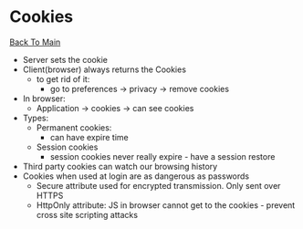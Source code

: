# Cookies
[Back To Main](../README.md)

* Server sets the cookie
* Client(browser) always returns the Cookies
  * to get rid of it:
    * go to preferences -> privacy -> remove cookies
* In browser:
  * Application -> cookies -> can see cookies
* Types:
  * Permanent cookies:
    * can have expire time
  * Session cookies
    * session cookies never really expire - have a session restore
* Third party cookies can watch our browsing history
* Cookies when used at login are as dangerous as passwords
  * Secure attribute used for encrypted transmission. Only sent over HTTPS
  * HttpOnly attribute: JS in browser cannot get to the cookies - prevent cross site scripting attacks
  
